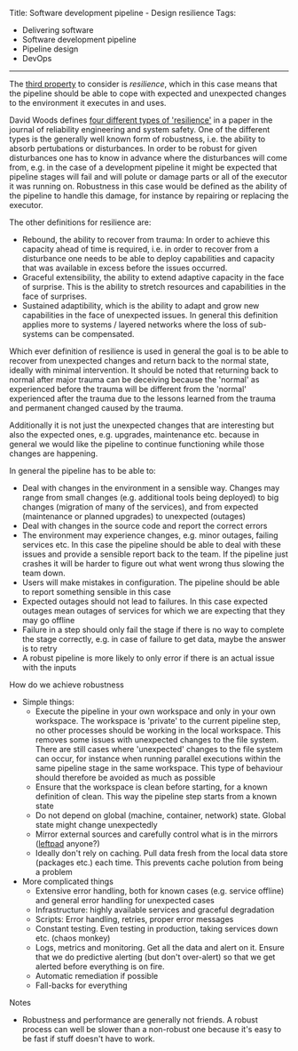 Title: Software development pipeline - Design resilience
Tags:
  - Delivering software
  - Software development pipeline
  - Pipeline design
  - DevOps
---

The [third property](Software-development-pipeline-Design-introduction.html) to consider is
*resilience*, which in this case means that the pipeline should be able to cope with
expected and unexpected changes to the environment it executes in and uses.

David Woods defines [four different types of 'resilience'](https://www.researchgate.net/publication/276139783_Four_concepts_for_resilience_and_the_implications_for_the_future_of_resilience_engineering) in a paper in the journal of reliability engineering and system safety. One of the different types
is the generally well known form of robustness, i.e. the ability to absorb pertubations or disturbances.
In order to be robust for given disturbances one has to know in advance where the disturbances will
come from, e.g. in the case of a development pipeline it might be expected that pipeline stages will
fail and will polute or damage parts or all of the executor it was running on. Robustness in this
case would be defined as the ability of the pipeline to handle this damage, for instance by repairing
or replacing the executor.

The other definitions for resilience are:

- Rebound, the ability to recover from trauma: In order to achieve this capacity ahead of time is
  required, i.e. in order to recover from a disturbance one needs to be able to deploy capabilities
  and capacity that was available in excess before the issues occurred.
- Graceful extensibility, the ability to extend adaptive capacity in the face of surprise. This is
  the ability to stretch resources and capabilities in the face of surprises.
- Sustained adaptibility, which is the ability to adapt and grow new capabilities in the face of
  unexpected issues. In general this definition applies more to systems / layered networks where
  the loss of sub-systems can be compensated.

Which ever definition of resilience is used in general the goal is to be able to recover from
unexpected changes and return back to the normal state, ideally with minimal intervention. It should
be noted that returning back to normal after major trauma can be deceiving because the 'normal' as
experienced before the trauma will be different from the 'normal' experienced after the trauma due
to the lessons learned from the trauma and permanent changed caused by the trauma.



Additionally it is not just the unexpected changes that are interesting but also the expected ones,
e.g. upgrades, maintenance etc. because in general we would like the pipeline to continue functioning
while those changes are happening.




In general the pipeline has to be able to:

- Deal with changes in the environment in a sensible way. Changes may range from small changes
  (e.g. additional tools being deployed) to big changes (migration of many of the services), and from
  expected (maintenance or planned upgrades) to unexpected (outages)
- Deal with changes in the source code and report the correct errors
- The environment may experience changes, e.g. minor outages, failing services etc. In this
  case the pipeline should be able to deal with these issues and provide a sensible report
  back to the team. If the pipeline just crashes it will be harder to figure out what went wrong
  thus slowing the team down.
- Users will make mistakes in configuration. The pipeline should be able to report something sensible
  in this case
- Expected outages should not lead to failures. In this case expected outages mean outages of services
  for which we are expecting that they may go offline
- Failure in a step should only fail the stage if there is no way to complete the stage correctly,
  e.g. in case of failure to get data, maybe the answer is to retry
- A robust pipeline is more likely to only error if there is an actual issue with the inputs







How do we achieve robustness

- Simple things:
    - Execute the pipeline in your own workspace and only in your own workspace. The workspace is
      'private' to the current pipeline step, no other processes should be working in the local
      workspace. This removes some issues with unexpected changes to the file system. There are
      still cases where 'unexpected' changes to the file system can occur, for instance when
      running parallel executions within the same pipeline stage in the same workspace. This type of
      behaviour should therefore be avoided as much as possible
    - Ensure that the workspace is clean before starting, for a known definition of clean. This way
      the pipeline step starts from a known state
    - Do not depend on global (machine, container, network) state. Global state might change unexpectedly
    - Mirror external sources and carefully control what is in the mirrors
      ([leftpad](https://www.theregister.co.uk/2016/03/23/npm_left_pad_chaos/) anyone?)
    - Ideally don't rely on caching. Pull data fresh from the local data store (packages etc.)
      each time. This prevents cache polution from being a problem
- More complicated things
    - Extensive error handling, both for known cases (e.g. service offline) and general error handling
      for unexpected cases
    - Infrastructure: highly available services and graceful degradation
    - Scripts: Error handling, retries, proper error messages
    - Constant testing. Even testing in production, taking services down etc. (chaos monkey)
    - Logs, metrics and monitoring. Get all the data and alert on it. Ensure that we do predictive alerting
      (but don't over-alert) so that we get alerted before everything is on fire.
    - Automatic remediation if possible
    - Fall-backs for everything


Notes

- Robustness and performance are generally not friends. A robust process can well be slower than a
  non-robust one because it's easy to be fast if stuff doesn't have to work.
